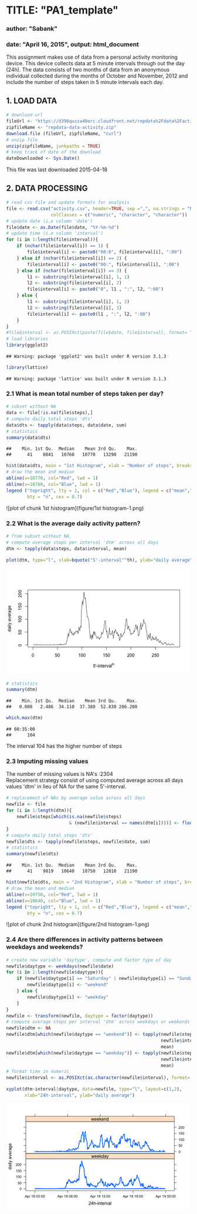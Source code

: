 TITLE: "PA1_template"
===============================================================================
### author: "Sabank"
### date: "April 16, 2015", output: html_document

This assignment makes use of data from a personal activity monitoring device.
This device collects data at 5 minute intervals through out the day (24h). The
data consists of two months of data from an anonymous individual collected
during the months of October and November, 2012 and include the number of steps
taken in 5 minute intervals each day.

## 1. LOAD DATA

```r
# download url
fileUrl <- "https://d396qusza40orc.cloudfront.net/repdata%2Fdata%2Factivity.zip"
zipfileName <- "repdata-data-activity.zip"
download.file (fileUrl, zipfileName, "curl")
# unzip file
unzip(zipfileName, junkpaths = TRUE)
# keep track of date of the download
dateDownloaded <- Sys.Date()
```
This file was last downloaded 2015-04-18

## 2. DATA PROCESSING

```r
# read csv file and update formats for analysis
file <- read.csv("activity.csv", header=TRUE, sep =",", na.strings = "NA",
                 colClasses = c("numeric", "character", "character"))
# update date (i.e column 'date')
file$date <- as.Date(file$date, "%Y-%m-%d")
# update time (i.e column 'interval')
for (i in 1:length(file$interval)){
    if (nchar(file$interval[i]) == 1) {
        file$interval[i] <- paste0("00:0", file$interval[i], ":00")
    } else if (nchar(file$interval[i]) == 2) {
        file$interval[i] <- paste0("00:", file$interval[i], ":00")
    } else if (nchar(file$interval[i]) == 3) {
        l1 <- substring(file$interval[i], 1, 1)
        l2 <- substring(file$interval[i], 2)
        file$interval[i] <- paste0("0", l1 , ":", l2, ":00")
    } else {
        l1 <- substring(file$interval[i], 1, 2)
        l2 <- substring(file$interval[i], 3)
        file$interval[i] <- paste0(l1 , ":", l2, ":00")
    }
}
#file$interval <- as.POSIXct(paste(file$date, file$interval), format= "%Y-%m-%d %H:%M:%S")
# load libraries
library(ggplot2)
```

```
## Warning: package 'ggplot2' was built under R version 3.1.3
```

```r
library(lattice)
```

```
## Warning: package 'lattice' was built under R version 3.1.3
```

### 2.1 What is mean total number of steps taken per day?

```r
# subset without NA
data <- file[!is.na(file$steps),]
# compute daily total steps 'dts'
data$dts <- tapply(data$steps, data$date, sum)
# statistics
summary(data$dts)
```

```
##    Min. 1st Qu.  Median    Mean 3rd Qu.    Max. 
##      41    8841   10760   10770   13290   21190
```


```r
hist(data$dts, main = "1st Histogram", xlab = "Number of steps", breaks=10)
# draw the mean and median
abline(v=10770, col="Red", lwd = 1)
abline(v=10760, col="Blue", lwd = 1)
legend ("topright", lty = 1, col = c("Red","Blue"), legend = c("mean","median"),
        bty = "n", cex = 0.7)
```

![plot of chunk 1st histogram](figure/1st histogram-1.png) 

### 2.2 What is the average daily activity pattern?

```r
# from subset without NA,
# compute average steps per interval 'dtm' across all days
dtm <- tapply(data$steps, data$interval, mean)
```


```r
plot(dtm, type="l", xlab=bquote("5'-interval"^th), ylab="daily average")
```

![plot of chunk lineplot](figure/lineplot-1.png) 

```r
# statistics
summary(dtm)
```

```
##    Min. 1st Qu.  Median    Mean 3rd Qu.    Max. 
##   0.000   2.486  34.110  37.380  52.830 206.200
```


```r
which.max(dtm)
```

```
## 08:35:00 
##      104
```
The interval 104 has the higher number of steps

### 2.3 Imputing missing values
The number of missing values is NA's   :2304  
Replacement strategy consist of using computed average across all days values
'dtm' in lieu of NA for the same 5'-interval.

```r
# replacement of NAs by average value across all days
newfile <- file
for (i in 1:length(dtm)){
    newfile$steps[which(is.na(newfile$steps)
                        & (newfile$interval == names(dtm[i])))] <- floor(dtm[i])
}
# compute daily total steps 'dts'
newfile$dts <- tapply(newfile$steps, newfile$date, sum)
# statistics
summary(newfile$dts)
```

```
##    Min. 1st Qu.  Median    Mean 3rd Qu.    Max. 
##      41    9819   10640   10750   12810   21190
```


```r
hist(newfile$dts, main = "2nd Histogram", xlab = "Number of steps", breaks=10)
# draw the mean and median
abline(v=10750, col="Red", lwd = 1)
abline(v=10640, col="Blue", lwd = 1)
legend ("topright", lty = 1, col = c("Red","Blue"), legend = c("mean","median"),
        bty = "n", cex = 0.7)
```

![plot of chunk 2nd histogram](figure/2nd histogram-1.png) 

### 2.4 Are there differences in activity patterns between weekdays and weekends?

```r
# create new variable 'daytype', compute and factor type of day
newfile$daytype <- weekdays(newfile$date)
for (i in 1:length(newfile$daytype)){
    if (newfile$daytype[i] == "Saturday" | newfile$daytype[i] == "Sunday"){
        newfile$daytype[i] <- "weekend"
    } else {
        newfile$daytype[i] <- "weekday"
    }
}
newfile <- transform(newfile, daytype = factor(daytype))
# compute average steps per interval 'dtm' across weekdays or weekends
newfile$dtm <- NA
newfile$dtm[which(newfile$daytype == "weekend")] <- tapply(newfile$steps[which(newfile$daytype == "weekend")],
                                                           newfile$interval[which(newfile$daytype == "weekend")],
                                                           mean)
newfile$dtm[which(newfile$daytype == "weekday")] <- tapply(newfile$steps[which(newfile$daytype == "weekday")],
                                                           newfile$interval[which(newfile$daytype == "weekday")],
                                                           mean)
# format time in numeric
newfile$interval <- as.POSIXct(as.character(newfile$interval), format= "%H:%M:%S")
```


```r
xyplot(dtm~interval|daytype, data=newfile, type="l", layout=c(1,2),
       xlab="24h-interval", ylab="daily average")
```

![plot of chunk panelplot](figure/panelplot-1.png) 

